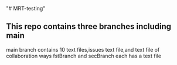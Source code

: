 "# MRT-testing" 
## This repo contains three branches including main
main branch contains 10 text files,issues text file,and text file of collaboration ways
fstBranch and secBranch each has a text file
